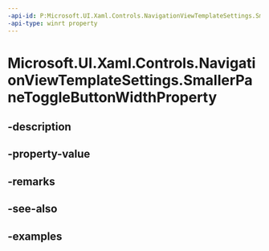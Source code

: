 ```yaml
---
-api-id: P:Microsoft.UI.Xaml.Controls.NavigationViewTemplateSettings.SmallerPaneToggleButtonWidthProperty
-api-type: winrt property
---
```


# Microsoft.UI.Xaml.Controls.NavigationViewTemplateSettings.SmallerPaneToggleButtonWidthProperty

<!--
public static Windows.UI.Xaml.DependencyProperty SmallerPaneToggleButtonWidthProperty { get; }
-->


## -description

## -property-value

## -remarks

## -see-also

## -examples


